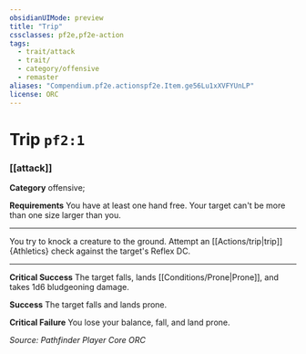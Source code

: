 ```yaml
---
obsidianUIMode: preview
title: "Trip"
cssclasses: pf2e,pf2e-action
tags:
  - trait/attack
  - trait/
  - category/offensive
  - remaster
aliases: "Compendium.pf2e.actionspf2e.Item.ge56Lu1xXVFYUnLP"
license: ORC
---
```

# Trip `pf2:1`

### [[attack]]

**Category** offensive; 




**Requirements** You have at least one hand free. Your target can't be more than one size larger than you.

* * *

You try to knock a creature to the ground. Attempt an [[Actions/trip|trip]]{Athletics} check against the target's Reflex DC.

* * *

**Critical Success** The target falls, lands [[Conditions/Prone|Prone]], and takes 1d6 bludgeoning damage.

**Success** The target falls and lands prone.

**Critical Failure** You lose your balance, fall, and land prone.

*Source: Pathfinder Player Core*
*ORC*